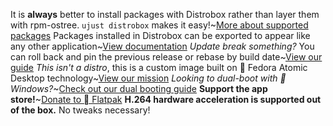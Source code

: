 It is **always** better to install packages with Distrobox rather than layer them with rpm-ostree. `ujust distrobox` makes it easy!~[More about supported packages](https://universal-blue.discourse.group/docs?topic=35)
Packages installed in Distrobox can be exported to appear like any other application~[View documentation](https://github.com/89luca89/distrobox/blob/main/docs/usage/distrobox-export.md)
*Update break something?* You can roll back and pin the previous release or rebase by build date~[View our guide](https://universal-blue.discourse.group/docs?topic=36)
*This isn't a distro*, this is a custom image built on  Fedora Atomic Desktop technology~[View our mission](https://ublue.it/mission/)
*Looking to dual-boot with  Windows?*~[Check out our dual booting guide](https://universal-blue.discourse.group/docs?topic=129)
**Support the app store!**~[Donate to  Flatpak](https://opencollective.com/flatpak)
**H.264 hardware acceleration is supported out of the box.** No tweaks necessary!
